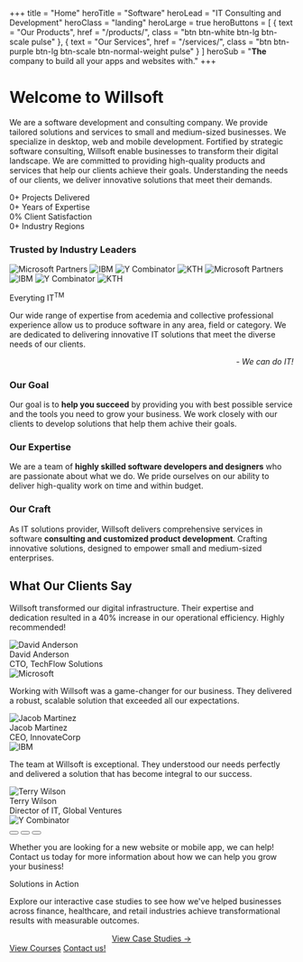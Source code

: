 +++
title = "Home"
heroTitle = "Software"
heroLead = "IT Consulting and Development"
heroClass = "landing"
heroLarge = true
heroButtons = [
    { text = "Our Products", href = "/products/", class = "btn btn-white btn-lg btn-scale pulse" },
    { text = "Our Services", href = "/services/", class = "btn btn-purple btn-lg btn-scale btn-normal-weight pulse" }
]
heroSub = "<b>The</b> company to build all your apps and websites with."
+++

<h1 class="willsoft">Welcome to Willso<span>ft</span></h1>
<p>
We are a software development and consulting company. We provide tailored solutions and services to small and medium-sized
businesses. We specialize in desktop, web and mobile development.
Fortified by strategic software consulting, Willsoft enable businesses to transform their digital landscape.
We are committed to providing high-quality products and services that help our clients achieve their goals.
Understanding the needs of our clients, we deliver innovative solutions that meet their demands.
</p>

<!-- Trust-Building Stats Section -->
<div class="trust-stats">
    <div class="stats-container">
        <div class="stat-item">
            <span class="stat-counter" data-end="50" data-suffix="+">0+</span>
            <span class="stat-label">Projects Delivered</span>
        </div>
        <div class="stat-item">
            <span class="stat-counter" data-end="10" data-suffix="+">0+</span>
            <span class="stat-label">Years of Expertise</span>
        </div>
        <div class="stat-item">
            <span class="stat-counter" data-end="99" data-suffix=".9%">0%</span>
            <span class="stat-label">Client Satisfaction</span>
        </div>
        <div class="stat-item">
            <span class="stat-counter" data-end="15" data-suffix="+">0+</span>
            <span class="stat-label">Industry Regions</span>
        </div>
    </div>
</div>

<!--<div id="partners-display">
    <img src="/img/partners/ms.png" alt="Microsoft Partners">
    <img src="/img/partners/ibm.png" alt="IBM">
    <img src="/img/partners/yc.png" alt="Y Combinator">
    <img src="/img/partners/kth.png" alt="KTH" style="height:100px;margin:0 20px;">
</div>-->

<!-- Infinite Partners Carousel -->
<div class="partners-carousel-section">
    <h3 class="section-title">Trusted by Industry Leaders</h3>
    <div class="partners-carousel">
        <div class="carousel-track">
            <img src="/img/partners/ms.png" alt="Microsoft Partners" class="partner-logo">
            <img src="/img/partners/ibm.png" alt="IBM" class="partner-logo">
            <img src="/img/partners/yc.png" alt="Y Combinator" class="partner-logo">
            <img src="/img/partners/kth.png" alt="KTH" class="partner-logo">
            <!-- Duplicate for seamless loop -->
            <img src="/img/partners/ms.png" alt="Microsoft Partners" class="partner-logo">
            <img src="/img/partners/ibm.png" alt="IBM" class="partner-logo">
            <img src="/img/partners/yc.png" alt="Y Combinator" class="partner-logo">
            <img src="/img/partners/kth.png" alt="KTH" class="partner-logo">
        </div>
    </div>
</div>

<div class="tagline-box bg-blue-light adjust-lighter-4 mb20 mt20">
    <p class="title">Everyting IT<sup class="sup-tm">TM</sup></p>
    <p class="body">
        Our wide range of expertise from acedemia and collective professional experience allow us to produce software in any
        area, field or category. We are dedicated to delivering innovative IT solutions that meet the diverse needs of our clients.
    </p>
    <div style="text-align: right"><em>- We can do IT!</em></div>
</div>
<div class="split-container mt32 mb32">
    <div class="content-section">
        <h3>Our Goal</h3>
        Our goal is to <b>help you succeed</b> by providing you with best possible service and the tools you need to grow your business.
        We work closely with our clients to develop solutions that help them achive their goals.
    </div>
    <div class="content-section">
        <h3>Our Expertise</h3>
        We are a team of <b>highly skilled software developers and designers</b> who are passionate about what we do.
        We pride ourselves on our ability to deliver high-quality work on time and within budget.
    </div>
    <div class="content-section">
        <h3>Our Craft</h3>
        As IT solutions provider, Willsoft delivers comprehensive services in software <b>consulting and customized product development</b>.
        Crafting innovative solutions, designed to empower small and medium-sized enterprises.
    </div>
</div>

<!-- Testimonials Carousel -->
<div class="testimonials-section">
    <h2 class="section-title">What Our Clients Say</h2>
    <div class="testimonial-carousel">
        <div class="testimonial-item active">
            <div class="testimonial-content">
                <p class="quote-text">
                    Willsoft transformed our digital infrastructure. Their expertise and dedication resulted in a 40% increase in our operational efficiency. Highly recommended!
                </p>
                <div class="client-info">
                    <img src="/img/team/david.jpg" alt="David Anderson" class="client-photo">
                    <div class="client-details">
                        <div class="client-name">David Anderson</div>
                        <div class="client-title">CTO, TechFlow Solutions</div>
                    </div>
                </div>
            </div>
            <img src="/img/partners/ms.png" alt="Microsoft" class="company-logo">
        </div>
        <div class="testimonial-item">
            <div class="testimonial-content">
                <p class="quote-text">
                    Working with Willsoft was a game-changer for our business. They delivered a robust, scalable solution that exceeded all our expectations.
                </p>
                <div class="client-info">
                    <img src="/img/team/jacob.jpg" alt="Jacob Martinez" class="client-photo">
                    <div class="client-details">
                        <div class="client-name">Jacob Martinez</div>
                        <div class="client-title">CEO, InnovateCorp</div>
                    </div>
                </div>
            </div>
            <img src="/img/partners/ibm.png" alt="IBM" class="company-logo">
        </div>
        <div class="testimonial-item">
            <div class="testimonial-content">
                <p class="quote-text">
                    The team at Willsoft is exceptional. They understood our needs perfectly and delivered a solution that has become integral to our success.
                </p>
                <div class="client-info">
                    <img src="/img/team/terry.jpg" alt="Terry Wilson" class="client-photo">
                    <div class="client-details">
                        <div class="client-name">Terry Wilson</div>
                        <div class="client-title">Director of IT, Global Ventures</div>
                    </div>
                </div>
            </div>
            <img src="/img/partners/yc.png" alt="Y Combinator" class="company-logo">
        </div>
        <div class="carousel-dots">
            <button class="carousel-dot active" aria-label="Testimonial 1"></button>
            <button class="carousel-dot" aria-label="Testimonial 2"></button>
            <button class="carousel-dot" aria-label="Testimonial 3"></button>
        </div>
    </div>
</div>

<p>
Whether you are looking for a new website or mobile app, we can help!
Contact us today for more information about how we can help you grow your business!
</p>

<div class="tagline-box bg-blue-light adjust-lighter-4 mb20 mt20">
    <p class="title">Solutions in Action</p>
    <p class="body">
        Explore our interactive case studies to see how we've helped businesses across finance, healthcare, 
        and retail industries achieve transformational results with measurable outcomes.
    </p>
    <div style="text-align: center; margin-top: 15px;">
        <a class="btn btn-purple btn-lg pulse" href="/news/">View Case Studies →</a>
    </div>
</div>

<div class="fg-white mt10">
    <a class="btn btn-purple btn-lg pulse bg-blue-light" href="/courses/">View Courses</a>
    <a class="btn btn-purple btn-lg pulse bg-blue-light" href="/contact/">Contact us!</a>
</div>
